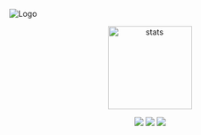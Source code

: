    ![Logo](https://cdn.discordapp.com/attachments/818912205755777025/845702987706925076/xddd.jpg)

<p align="center">
  <img src="https://github-readme-stats.vercel.app/api?username=Omurxd&count_private=true&show_icons=true&theme=purple&hide_border=true" width="%100" height="150px" alt="stats" />
</p> 
<p align="center">
  <a href="https://discord.com/users/368787784581906452" target"blank_"><img src="https://img.shields.io/badge/discord%20-7289DA.svg?&style=for-the-badge&logo=discord&logoColor=white"></a>
  <a href="https://instagram.com/omurxddddd" target"blank_"><img src="https://img.shields.io/badge/INSTAGRAM%20-DC3175.svg?&style=for-the-badge&logo=instagram&logoColor=white"></a>
 <a href="https://youtube.com/Ömürxd" target"blank_"><img src="https://img.shields.io/badge/Youtube%20-191717.svg?&style=for-the-badge&logo=youtube&logoColor=white"></a>
</p>
